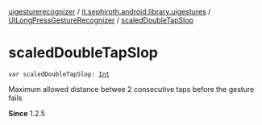 [uigesturerecognizer](../../index.md) / [it.sephiroth.android.library.uigestures](../index.md) / [UILongPressGestureRecognizer](index.md) / [scaledDoubleTapSlop](./scaled-double-tap-slop.md)

# scaledDoubleTapSlop

`var scaledDoubleTapSlop: `[`Int`](https://kotlinlang.org/api/latest/jvm/stdlib/kotlin/-int/index.html)

Maximum allowed distance betwee 2 consecutive taps before the gesture fails

**Since**
1.2.5

